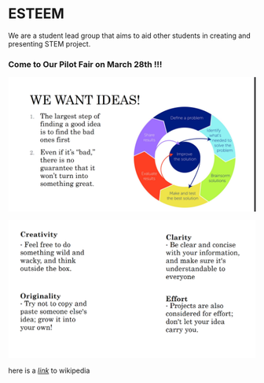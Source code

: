 # ESTEEM 

We are a student lead group that aims to aid other students in creating and presenting STEM project.

### Come to Our Pilot Fair on **March 28th !!!**

![Photo 1](/images/fouridea.png "ideas")

![Photo 2](/ideas.png "fourideas")

here is a *[link](https://www.wikipedia.org/)* to wikipedia

